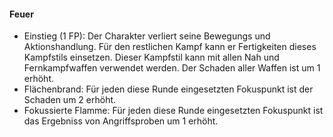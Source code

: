 #### Feuer

* Einstieg (1 FP): Der Charakter verliert seine Bewegungs und Aktionshandlung. Für den restlichen Kampf kann er
Fertigkeiten dieses Kampfstils einsetzen. Dieser Kampfstil kann mit allen Nah und Fernkampfwaffen verwendet werden.
Der Schaden aller Waffen ist um 1 erhöht.
* Flächenbrand: Für jeden diese Runde eingesetzten Fokuspunkt ist der Schaden um 2 erhöht.
* Fokussierte Flamme: Für jeden diese Runde eingesetzten Fokuspunkt ist das Ergebniss von Angriffsproben um 1 erhöht.
